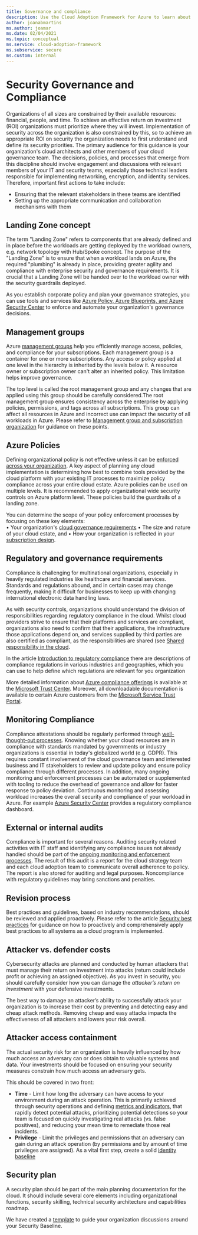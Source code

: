 ```yaml
---
title: Governance and compliance
description: Use the Cloud Adoption Framework for Azure to learn about governance and compliance considerations regarding security.
author: joanabmartins
ms.author: joamar
ms.date: 02/04/2021
ms.topic: conceptual
ms.service: cloud-adoption-framework
ms.subservice: secure
ms.custom: internal
---
```


# Security Governance and Compliance
Organizations of all sizes are constrained by their available resources: financial, people, and time. To achieve an effective return on investment (ROI) organizations must prioritize where they will invest. Implementation of security across the organization is also constrained by this, so to achieve an appropriate ROI on security the organization needs to first understand and define its security priorities.
The primary audience for this guidance is your organization's cloud architects and other members of your cloud governance team. The decisions, policies, and processes that emerge from this discipline should involve engagement and discussions with relevant members of your IT and security teams, especially those technical leaders responsible for implementing networking, encryption, and identity services.
Therefore, important first actions to take include:
- Ensuring that the relevant stakeholders in these teams are identified
- Setting up the appropriate communication and collaboration mechanisms with them


## Landing Zone concept 
The term "Landing Zone" refers to components that are already defined and in place before the workloads are getting deployed by the workload owners, e.g. network topology with Hub/Spoke concept. The purpose of the "Landing Zone" is to ensure that when a workload lands on Azure, the required "plumbing" is already in place, providing greater agility and compliance with enterprise security and governance requirements. It is crucial that a Landing Zone will be handed over to the workload owner with the security guardrails deployed.

As you establish corporate policy and plan your governance strategies, you can use tools and services like [Azure Policy, Azure Blueprints, and Azure Security Center](https://docs.microsoft.com/en-us/azure/cloud-adoption-framework/ready/azure-setup-guide/govern-org-compliance?tabs=AzureBlueprints) to enforce and automate your organization's governance decisions.

## Management groups 
Azure [management groups](https://docs.microsoft.com/en-gb/azure/cloud-adoption-framework/ready/azure-best-practices/organize-subscriptions#azure-management-groups) help you efficiently manage access, policies, and compliance for your subscriptions. Each management group is a container for one or more subscriptions. Any access or policy applied at one level in the hierarchy is inherited by the levels below it. A resource owner or subscription owner can't alter an inherited policy. This limitation helps improve governance.

The top level is called the root management group and any changes that are applied using this group should be carefully considered.The root management group ensures consistency across the enterprise by applying policies, permissions, and tags across all subscriptions. This group can affect all resources in Azure and incorrect use can impact the security of all workloads in Azure. Please refer to [Management group and subscription organization](https://docs.microsoft.com/en-us/azure/cloud-adoption-framework/ready/enterprise-scale/management-group-and-subscription-organization) for guidance on these points.

## Azure Policies 
Defining organizational policy is not effective unless it can be [enforced across your organization](https://docs.microsoft.com/en-us/azure/cloud-adoption-framework/decision-guides/policy-enforcement/). A key aspect of planning any cloud implementation is determining how best to combine tools provided by the cloud platform with your existing IT processes to maximize policy compliance across your entire cloud estate. Azure policies can be used on multiple levels. It is recommended to apply organizational wide security controls on Azure platform level. These policies build the guardrails of a landing zone.

You can  determine the scope of your policy enforcement processes by focusing on these key elements:  
•	Your organization's [cloud governance requirements](https://github.com/MicrosoftDocs/cloud-adoption-framework-pr/blob/release-security-methodology/docs/govern/index.md)
•	The size and nature of your cloud estate, and 
•	How your organization is reflected in your [subscription design](https://github.com/MicrosoftDocs/cloud-adoption-framework-pr/blob/release-security-methodology/docs/security/subscriptions/index.md). 


## Regulatory and governance requirements
Compliance is challenging for multinational organizations, especially in heavily regulated industries like healthcare and financial services. Standards and regulations abound, and in certain cases may change frequently, making it difficult for businesses to keep up with changing international electronic data handling laws.

As with security controls, organizations should understand the division of responsibilities regarding regulatory compliance in the cloud. Whilst cloud providers strive to ensure that their platforms and services are compliant, organizations also need to confirm that their applications, the infrastructure those applications depend on, and services supplied by third parties are also certified as compliant, as the responsibilities are shared (see [Shared responsibility in the cloud](https://docs.microsoft.com/en-us/azure/security/fundamentals/shared-responsibility). 

In the article [Introduction to regulatory compliance](https://docs.microsoft.com/en-gb/azure/cloud-adoption-framework/govern/policy-compliance/regulatory-compliance) there are descriptions of compliance regulations in various industries and geographies, which you can use to help define which regulations are relevant for you organization 

 More detailed information about [Azure compliance offerings](/compliance/regulatory/offering-home) is available at the [Microsoft Trust Center](https://www.microsoft.com/trust-center). Moreover, all downloadable documentation is available to certain Azure customers from the [Microsoft Service Trust Portal](https://servicetrust.microsoft.com).

## Monitoring Compliance 
Compliance attestations should be regularly performed through [well-thought-out processes](https://docs.microsoft.com/en-gb/azure/cloud-adoption-framework/govern/security-baseline/compliance-processes). Knowing whether your cloud resources are in compliance with standards mandated by governments or industry organizations is essential in today's globalized world (e.g. GDPR). This requires constant involvement of the cloud governance team and interested business and IT stakeholders to review and update policy and ensure policy compliance through different processes. In addition, many ongoing monitoring and enforcement processes can be automated or supplemented with tooling to reduce the overhead of governance and allow for faster response to policy deviation. Continuous monitoring and assessing workload increases the overall security and compliance of your workload in Azure. For example [Azure Security Center](https://azure.microsoft.com/en-us/services/security-center/) provides a regulatory compliance dashboard.

## External or internal audits 
Compliance is important for several reasons. Auditing security related activities with IT staff and identifying any compliance issues not already handled should be part of the [ongoing monitoring and enforcement processes](https://docs.microsoft.com/en-gb/azure/cloud-adoption-framework/govern/security-baseline/compliance-processes#planning-review-and-reporting-processes). The result of this audit is a report for the cloud strategy team and each cloud adoption team to communicate overall adherence to policy. The report is also stored for auditing and legal purposes. Noncompliance with regulatory guidelines may bring sanctions and penalties.

## Revision process
Best practices and guidelines, based on industry recommendations, should be reviewed and applied proactively. Please refer to the article [Security best practices](https://docs.microsoft.com/en-us/azure/cloud-adoption-framework/security/security-top-10) for guidance on how to proactively and comprehensively apply best practices to all systems as a cloud program is implemented.

## Attacker vs. defender costs 
Cybersecurity attacks are planned and conducted by human attackers that must manage their return on investment into attacks (return could include profit or achieving an assigned objective). As you invest in security, you should carefully consider how you can damage the _attacker’s return on investment_ with your defensive investments.

The best way to damage an attacker’s ability to successfully attack your organization is to increase their cost by preventing and detecting easy and cheap attack methods. Removing cheap and easy attacks impacts the effectiveness of all attackers and lowers your risk overall.

## Attacker access containment 

The actual security risk for an organization is heavily influenced by how much access an adversary can or does obtain to valuable systems and data. Your investments should be focused on ensuring your security measures constrain how much access an adversary gets.

This should be covered in two front:
- **Time** -  Limit how long the adversary can have access to your environment during an attack operation. This is primarily achieved through security operations and defining [metrics and indicators](https://docs.microsoft.com/en-gb/azure/cloud-adoption-framework/govern/security-baseline/metrics-tolerance), that rapidly detect potential attacks, prioritizing potential detections so your team is focused on quickly investigating real attacks (vs. false positives), and reducing your mean time to remediate those real incidents.
- **Privilege** - Limit the privileges and permissions that an adversary can gain during an attack operation (by permissions and by amount of time privileges are assigned). As a vital first step, create a solid [identity baseline](https://docs.microsoft.com/en-gb/azure/cloud-adoption-framework/govern/identity-baseline/)

## Security plan 
A security plan should be part of the main planning documentation for the cloud. It should include several core elements including organizational functions, security skilling, technical security architecture and capabilities roadmap.

We have created a [template](https://docs.microsoft.com/en-gb/azure/cloud-adoption-framework/govern/security-baseline/template) to guide your organization discussions around your Security Baseline.


